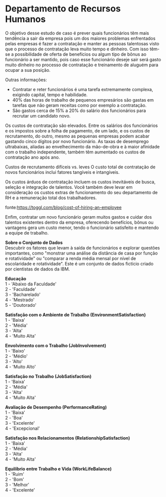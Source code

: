 # Departamento de Recursos Humanos

O objetivo desse estudo de caso é prever quais funcionários têm mais tendência a sair da empresa pois um dos maiores problemas enfrentados pelas empresas é fazer a contratação e manter as pessoas talentosas visto que o processo de contratação leva muito tempo e dinheiro. Com isso têm-se a possibilidade de oferta de benefícios ou algum tipo de bônus ao funcionário a ser mantido, pois caso esse funcionário deseje sair será gasto muito dinheiro no processo de contratação e treinamento de aluguém para ocupar a sua posição.


Outras informações:
- Contratar e reter funcionários é uma tarefa extremamente complexa, exigindo capital, tempo e habilidade.
- 40% das horas de trabalho de pequenos empresários são gastas em tarefas que não geram receitas como por exemplo a contratação.
- São gastos cerca de 15% a 20% do salário dos funcionários para recrutar um candidato novo.

Os custos de contratação são elevados. Entre os salários dos funcionários e os impostos sobre a folha de pagamento, de um lado, e os custos de recrutamento, do outro, mesmo as pequenas empresas podem acabar gastando cinco dígitos por novo funcionário. As taxas de desemprego ultrabaixas, aliadas ao envelhecimento da mão-de-obra e à maior afinidade com o trabalho independente, também têm aumentado os custos de contratação ano após ano.

Custos de recrutamento difíceis vs. leves
O custo total de contratação de novos funcionários inclui fatores tangíveis e intangíveis. 

Os custos árduos de contratação incluem os custos inevitáveis ​​de busca, seleção e integração de talentos. Você também deve levar em consideração os custos extras de funcionamento do seu departamento de RH e a remuneração total dos trabalhadores. 

fonte:https://toggl.com/blog/cost-of-hiring-an-employee


Enfim, contratar um novo funcionário geram muitos gastos e cuidar dos talentos existentes dentro da empresa, oferecendo benefícios, bônus ou vantagens gera um custo menor, tendo o funcionário satisfeito e mantendo a equipe de trabalho.



**Sobre o Conjunto de Dados**  
Descubrir os fatores que levam à saída de funcionários e explorar questões importantes, como "monstrar uma análise da distância de casa por função e rotatividade" ou "comparar a renda média mensal por nível de escolaridade e rotatividade". Este é um conjunto de dados fictício criado por cientistas de dados da IBM.

**Educação**  
1 - 'Abaixo da Faculdade'  
2 - 'Faculdade'  
3 - 'Bacharelado'  
4 - 'Mestrado'  
5 - 'Doutorado'  

**Satisfação com o Ambiente de Trabalho (EnvironmentSatisfaction)**  
1 - 'Baixa'  
2 - 'Média'  
3 - 'Alta'  
4 - 'Muito Alta'  

**Envolvimento com o Trabalho (JobInvolvement)**  
1 - 'Baixo'  
2 - 'Médio'  
3 - 'Alto'  
4 - 'Muito Alto'  

**Satisfação no Trabalho (JobSatisfaction)**  
1 - 'Baixa'  
2 - 'Média'  
3 - 'Alta'  
4 - 'Muito Alta'  

**Avaliação de Desempenho (PerformanceRating)**  
1 - 'Baixa'  
2 - 'Boa'  
3 - 'Excelente'  
4 - 'Excepcional'  

**Satisfação nos Relacionamentos (RelationshipSatisfaction)**  
1 - 'Baixa'  
2 - 'Média'  
3 - 'Alta'  
4 - 'Muito Alta'  

**Equilíbrio entre Trabalho e Vida (WorkLifeBalance)**  
1 - 'Ruim'  
2 - 'Bom'  
3 - 'Melhor'  
4 - 'Excelente'
